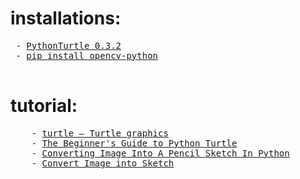 <h1> installations: </h1>
<pre>
 - <a href="https://pypi.org/project/PythonTurtle/">PythonTurtle 0.3.2</a>
 - <a href="https://pypi.org/project/opencv-python/">pip install opencv-python</a>
 </pre>
 
<h1> tutorial: </h1>
<pre>
    - <a href="https://docs.python.org/3/library/turtle.html">turtle — Turtle graphics</a>
    - <a href="https://realpython.com/beginners-guide-python-turtle/#:~:text=turtle%20is%20a%20pre%2Dinstalled,gives%20the%20library%20its%20name.&text=Most%20developers%20use%20turtle%20to,create%20designs%2C%20and%20make%20images.">The Beginner's Guide to Python Turtle</a>
    - <a href="https://analyticsindiamag.com/converting-image-into-a-pencil-sketch-in-python/">Converting Image Into A Pencil Sketch In Python</a>
    - <a href="https://www.geeksforgeeks.org/convert-image-into-sketch/">Convert Image into Sketch</a>
  
</pre>
